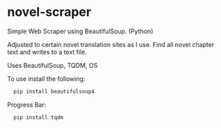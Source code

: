 # novel-scraper

Simple Web Scraper using BeautifulSoup. (Python)

Adjusted to certain novel translation sites as I use.
Find all novel chapter text and writes to a text file.

Uses BeautifulSoup, TQDM, OS

To use install the following:

```python
  pip install beautifulsoup4
```
Progress Bar:
```python
  pip install tqdm
```
